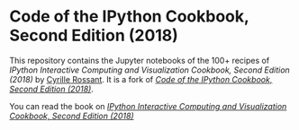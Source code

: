 # Code of the IPython Cookbook, Second Edition (2018)

This repository contains the Jupyter notebooks of the 100+ recipes of *IPython Interactive Computing and Visualization Cookbook, Second Edition (2018)* by [Cyrille Rossant](http://cyrille.rossant.net).
It is a fork of [*Code of the IPython Cookbook, Second Edition (2018)*](https://github.com/ipython-books/cookbook-2nd-code).

You can read the book on [*IPython Interactive Computing and Visualization Cookbook, Second Edition (2018)*](https://github.com/ipython-books/cookbook-2nd)
